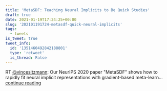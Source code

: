 ```yaml
---
title: 'MetaSDF: Teaching Neural Implicits to Be Quick Studies'
draft: true
date: 2021-01-19T17:24:25+00:00
slug: '202101191724-metasdf-quick-neural-implicits'
tags:
  - tweets
is_tweet: true
tweet_info:
  id: '1351460492842188801'
  type: 'retweet'
  is_thread: False
---
```




RT [@vincesitzmann](https://x.com/vincesitzmann): Our NeurIPS 2020 paper "MetaSDF" shows how to rapidly fit neural implicit representations with gradient-based meta-learn… [continue reading](https://x.com/sytelus/status/1351460492842188801)
